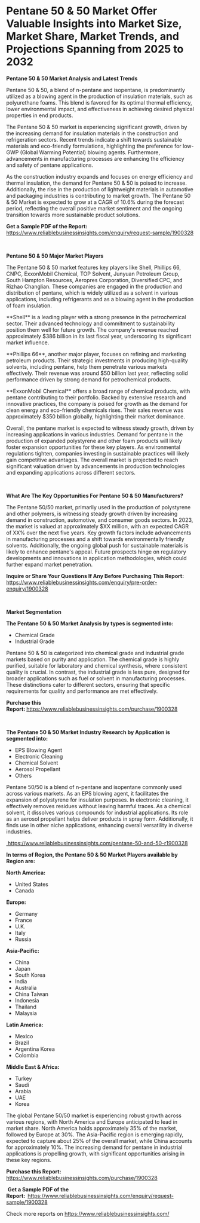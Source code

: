 <p><h1>Pentane 50 & 50 Market Offer Valuable Insights into Market Size, Market Share, Market Trends, and Projections Spanning from 2025 to 2032</h1></p><p><strong>Pentane 50 & 50 Market Analysis and Latest Trends</strong></p>
<p><p>Pentane 50 & 50, a blend of n-pentane and isopentane, is predominantly utilized as a blowing agent in the production of insulation materials, such as polyurethane foams. This blend is favored for its optimal thermal efficiency, lower environmental impact, and effectiveness in achieving desired physical properties in end products. </p><p>The Pentane 50 & 50 market is experiencing significant growth, driven by the increasing demand for insulation materials in the construction and refrigeration sectors. Recent trends indicate a shift towards sustainable materials and eco-friendly formulations, highlighting the preference for low-GWP (Global Warming Potential) blowing agents. Furthermore, advancements in manufacturing processes are enhancing the efficiency and safety of pentane applications.</p><p>As the construction industry expands and focuses on energy efficiency and thermal insulation, the demand for Pentane 50 & 50 is poised to increase. Additionally, the rise in the production of lightweight materials in automotive and packaging industries is contributing to market growth. The Pentane 50 & 50 Market is expected to grow at a CAGR of 10.6% during the forecast period, reflecting the overall positive market sentiment and the ongoing transition towards more sustainable product solutions.</p></p>
<p><strong>Get a Sample PDF of the Report:&nbsp;</strong> <a href="https://www.reliablebusinessinsights.com/enquiry/request-sample/1900328?utm_campaign=3032&utm_medium=2&utm_source=Github&utm_content=ia&utm_term=03042025&utm_id=pentane-50-50">https://www.reliablebusinessinsights.com/enquiry/request-sample/1900328</a></p>
<p>&nbsp;</p>
<p><strong>Pentane 50 & 50 Major Market Players</strong></p>
<p><p>The Pentane 50 & 50 market features key players like Shell, Phillips 66, CNPC, ExxonMobil Chemical, TOP Solvent, Junyuan Petroleum Group, South Hampton Resources, Aeropres Corporation, Diversified CPC, and Rizhao Changlian. These companies are engaged in the production and distribution of pentane, which is widely utilized as a solvent in various applications, including refrigerants and as a blowing agent in the production of foam insulation.</p><p>**Shell** is a leading player with a strong presence in the petrochemical sector. Their advanced technology and commitment to sustainability position them well for future growth. The company's revenue reached approximately $386 billion in its last fiscal year, underscoring its significant market influence.</p><p>**Phillips 66**, another major player, focuses on refining and marketing petroleum products. Their strategic investments in producing high-quality solvents, including pentane, help them penetrate various markets effectively. Their revenue was around $50 billion last year, reflecting solid performance driven by strong demand for petrochemical products.</p><p>**ExxonMobil Chemical** offers a broad range of chemical products, with pentane contributing to their portfolio. Backed by extensive research and innovative practices, the company is poised for growth as the demand for clean energy and eco-friendly chemicals rises. Their sales revenue was approximately $350 billion globally, highlighting their market dominance.</p><p>Overall, the pentane market is expected to witness steady growth, driven by increasing applications in various industries. Demand for pentane in the production of expanded polystyrene and other foam products will likely foster expansion opportunities for these key players. As environmental regulations tighten, companies investing in sustainable practices will likely gain competitive advantages. The overall market is projected to reach significant valuation driven by advancements in production technologies and expanding applications across different sectors.</p></p>
<p>&nbsp;</p>
<p><strong>What Are The Key Opportunities For Pentane 50 & 50 Manufacturers?</strong></p>
<p><p>The Pentane 50/50 market, primarily used in the production of polystyrene and other polymers, is witnessing steady growth driven by increasing demand in construction, automotive, and consumer goods sectors. In 2023, the market is valued at approximately $XX million, with an expected CAGR of XX% over the next five years. Key growth factors include advancements in manufacturing processes and a shift towards environmentally friendly solvents. Additionally, the ongoing global push for sustainable materials is likely to enhance pentane's appeal. Future prospects hinge on regulatory developments and innovations in application methodologies, which could further expand market penetration.</p></p>
<p><strong>Inquire or Share Your Questions If Any Before Purchasing This Report:</strong> <a href="https://www.reliablebusinessinsights.com/enquiry/pre-order-enquiry/1900328?utm_campaign=3032&utm_medium=2&utm_source=Github&utm_content=ia&utm_term=03042025&utm_id=pentane-50-50">https://www.reliablebusinessinsights.com/enquiry/pre-order-enquiry/1900328</a></p>
<p>&nbsp;</p>
<p><strong>Market Segmentation</strong></p>
<p><strong>The Pentane 50 & 50 Market Analysis by types is segmented into:</strong></p>
<p><ul><li>Chemical Grade</li><li>Industrial Grade</li></ul></p>
<p><p>Pentane 50 & 50 is categorized into chemical grade and industrial grade markets based on purity and application. The chemical grade is highly purified, suitable for laboratory and chemical synthesis, where consistent quality is crucial. In contrast, the industrial grade is less pure, designed for broader applications such as fuel or solvent in manufacturing processes. These distinctions cater to different sectors, ensuring that specific requirements for quality and performance are met effectively.</p></p>
<p><strong>Purchase this Report:&nbsp;</strong><a href="https://www.reliablebusinessinsights.com/purchase/1900328?utm_campaign=3032&utm_medium=2&utm_source=Github&utm_content=ia&utm_term=03042025&utm_id=pentane-50-50">https://www.reliablebusinessinsights.com/purchase/1900328</a></p>
<p>&nbsp;</p>
<p><strong>The Pentane 50 & 50 Market Industry Research by Application is segmented into:</strong></p>
<p><ul><li>EPS Blowing Agent</li><li>Electronic Cleaning</li><li>Chemical Solvent</li><li>Aerosol Propellant</li><li>Others</li></ul></p>
<p><p>Pentane 50/50 is a blend of n-pentane and isopentane commonly used across various markets. As an EPS blowing agent, it facilitates the expansion of polystyrene for insulation purposes. In electronic cleaning, it effectively removes residues without leaving harmful traces. As a chemical solvent, it dissolves various compounds for industrial applications. Its role as an aerosol propellant helps deliver products in spray form. Additionally, it finds use in other niche applications, enhancing overall versatility in diverse industries.</p></p>
<p><a href="https://www.reliablebusinessinsights.com/pentane-50-and-50-r1900328?utm_campaign=3032&utm_medium=2&utm_source=Github&utm_content=ia&utm_term=03042025&utm_id=pentane-50-50">&nbsp;https://www.reliablebusinessinsights.com/pentane-50-and-50-r1900328</a></p>
<p><strong>In terms of Region, the Pentane 50 & 50 Market Players available by Region are:</strong></p>
<p>
    <p> <strong> North America: </strong>
        <ul>
            <li>United States</li>
            <li>Canada</li>
        </ul>
        </p> 
    <p> <strong> Europe: </strong>
        <ul>
            <li>Germany</li>
            <li>France</li>
            <li>U.K.</li>
            <li>Italy</li>
            <li>Russia</li>
        </ul>
        </p> 
    <p> <strong> Asia-Pacific: </strong>
        <ul>
            <li>China</li>
            <li>Japan</li>
            <li>South Korea</li>
            <li>India</li>
            <li>Australia</li>
            <li>China Taiwan</li>
            <li>Indonesia</li>
            <li>Thailand</li>
            <li>Malaysia</li>
        </ul>
        </p> 
    <p> <strong> Latin America: </strong>
        <ul>
            <li>Mexico</li>
            <li>Brazil</li>
            <li>Argentina Korea</li>
            <li>Colombia</li>
        </ul>
        </p> 
    <p> <strong> Middle East & Africa: </strong>
        <ul>
            <li>Turkey</li>
            <li>Saudi</li>
            <li>Arabia</li>
            <li>UAE</li>
            <li>Korea</li>
        </ul>
    </p>
    </p>
<p><p>The global Pentane 50/50 market is experiencing robust growth across various regions, with North America and Europe anticipated to lead in market share. North America holds approximately 35% of the market, followed by Europe at 30%. The Asia-Pacific region is emerging rapidly, expected to capture about 25% of the overall market, while China accounts for approximately 10%. The increasing demand for pentane in industrial applications is propelling growth, with significant opportunities arising in these key regions.</p></p>
<p><strong>Purchase this Report: </strong><a href="https://www.reliablebusinessinsights.com/purchase/1900328?utm_campaign=3032&utm_medium=2&utm_source=Github&utm_content=ia&utm_term=03042025&utm_id=pentane-50-50">https://www.reliablebusinessinsights.com/purchase/1900328</a></p>
<p>&nbsp;<strong>Get a Sample PDF of the Report:&nbsp;&nbsp;</strong><a href="https://www.reliablebusinessinsights.com/enquiry/request-sample/1900328?utm_campaign=3032&utm_medium=2&utm_source=Github&utm_content=ia&utm_term=03042025&utm_id=pentane-50-50">https://www.reliablebusinessinsights.com/enquiry/request-sample/1900328</a></p>
<p><strong></strong></p>
<p>Check more reports on <a href="https://www.reliablebusinessinsights.com/?utm_campaign=3032&utm_medium=2&utm_source=Github&utm_content=ia&utm_term=03042025&utm_id=pentane-50-50">https://www.reliablebusinessinsights.com/</a></p>